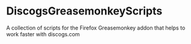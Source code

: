 # DiscogsGreasemonkeyScripts
A collection of scripts for the Firefox Greasemonkey addon that helps to work faster with discogs.com
